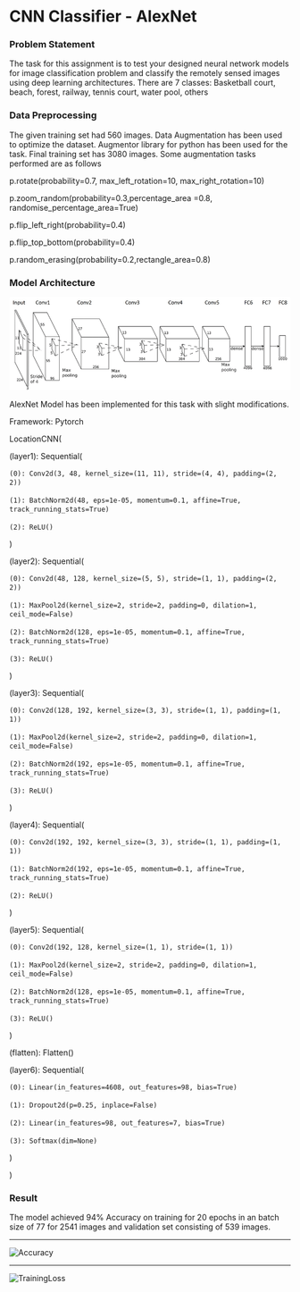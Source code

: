# CNN Classifier - AlexNet

### Problem Statement

The task for this assignment is to test your designed neural network models for image classification problem and classify the remotely sensed images using deep learning architectures. There are 7 classes: Basketball court, beach, forest, railway, tennis court, water pool, others

### Data Preprocessing 

The given training set had 560 images. Data Augmentation has been used to optimize the dataset. Augmentor library for python has been used for the task. Final training set has 3080 images. Some augmentation tasks performed are as follows
  
p.rotate(probability=0.7, max_left_rotation=10, max_right_rotation=10)

p.zoom_random(probability=0.3,percentage_area =0.8, randomise_percentage_area=True)

p.flip_left_right(probability=0.4)

p.flip_top_bottom(probability=0.4)

p.random_erasing(probability=0.2,rectangle_area=0.8)

### Model Architecture

![AlexNet](alexnet.png)

AlexNet Model has been implemented for this task with slight modifications.

Framework: Pytorch

LocationCNN(

  (layer1): Sequential(

    (0): Conv2d(3, 48, kernel_size=(11, 11), stride=(4, 4), padding=(2, 2))

    (1): BatchNorm2d(48, eps=1e-05, momentum=0.1, affine=True, track_running_stats=True)

    (2): ReLU()

  )

  (layer2): Sequential(

    (0): Conv2d(48, 128, kernel_size=(5, 5), stride=(1, 1), padding=(2, 2))

    (1): MaxPool2d(kernel_size=2, stride=2, padding=0, dilation=1, ceil_mode=False)

    (2): BatchNorm2d(128, eps=1e-05, momentum=0.1, affine=True, track_running_stats=True)

    (3): ReLU()

  )

  (layer3): Sequential(

    (0): Conv2d(128, 192, kernel_size=(3, 3), stride=(1, 1), padding=(1, 1))

    (1): MaxPool2d(kernel_size=2, stride=2, padding=0, dilation=1, ceil_mode=False)

    (2): BatchNorm2d(192, eps=1e-05, momentum=0.1, affine=True, track_running_stats=True)

    (3): ReLU()

  )

  (layer4): Sequential(

    (0): Conv2d(192, 192, kernel_size=(3, 3), stride=(1, 1), padding=(1, 1))

    (1): BatchNorm2d(192, eps=1e-05, momentum=0.1, affine=True, track_running_stats=True)

    (2): ReLU()

  )

  (layer5): Sequential(

    (0): Conv2d(192, 128, kernel_size=(1, 1), stride=(1, 1))

    (1): MaxPool2d(kernel_size=2, stride=2, padding=0, dilation=1, ceil_mode=False)

    (2): BatchNorm2d(128, eps=1e-05, momentum=0.1, affine=True, track_running_stats=True)

    (3): ReLU()

  )

  (flatten): Flatten()

  (layer6): Sequential(

    (0): Linear(in_features=4608, out_features=98, bias=True)

    (1): Dropout2d(p=0.25, inplace=False)

    (2): Linear(in_features=98, out_features=7, bias=True)

    (3): Softmax(dim=None)

  )

)

### Result

The model achieved 94% Accuracy on training for 20 epochs in an batch size of 77 for 2541 images and validation set consisting of 539 images.
<hr>

![Accuracy]("accuracy.png)

<hr>

![TrainingLoss]("trainloss.png")


